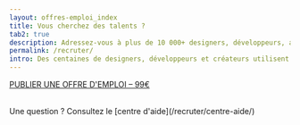 ```yaml
---
layout: offres-emploi_index
title: Vous cherchez des talents ?
tab2: true
description: Adressez-vous à plus de 10 000+ designers, développeurs, artistes et créateurs. Si vous êtes à la recherche de talents, c'est une bonne place pour en trouver.
permalink: /recruter/
intro: Des centaines de designers, développeurs et créateurs utilisent le Magazine du Webdesign chaque jour. Si vous êtes à la recherche de talents, c'est une bonne place pour en trouver :-)
---
```


<a class="typeform-share link button-paypal" href="https://magazineduwebdesign.typeform.com/to/gahNuN" data-mode="2">PUBLIER UNE OFFRE D'EMPLOI &ndash; 99€</a>
<script>(function(){var qs,js,q,s,d=document,gi=d.getElementById,ce=d.createElement,gt=d.getElementsByTagName,id='typef_orm',b='https://s3-eu-west-1.amazonaws.com/share.typeform.com/';if(!gi.call(d,id)){js=ce.call(d,'script');js.id=id;js.src=b+'share.js';q=gt.call(d,'script')[0];q.parentNode.insertBefore(js,q)}})()</script><br /><span class="section-header-titre">Une question ? Consultez le [centre d'aide](/recruter/centre-aide/)</span>
